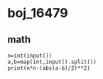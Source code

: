 # boj_16479
## math

```python3
n=int(input())
a,b=map(int,input().split())
print(n*n-(abs(a-b)/2)**2)
```
